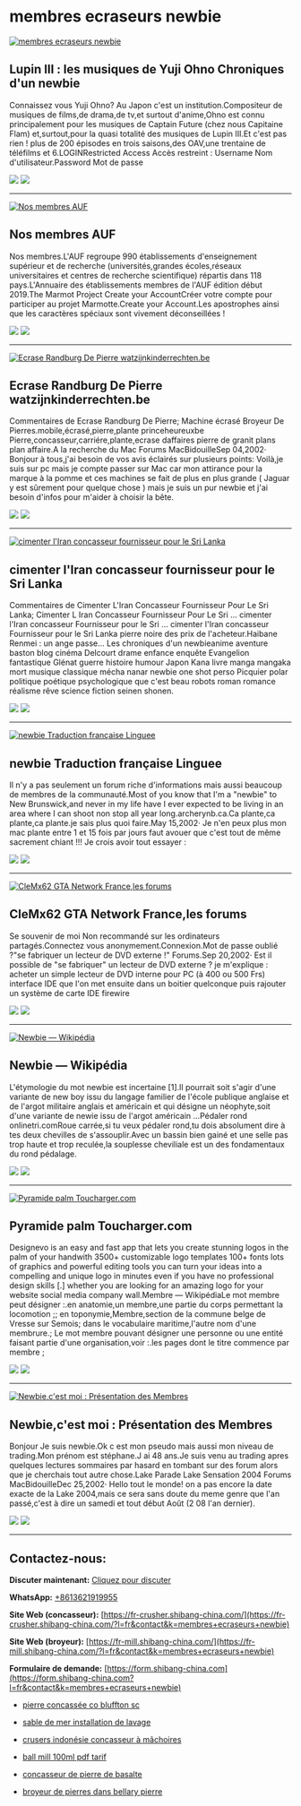 # membres ecraseurs newbie

<a href="https://swt.shibang-china.com/?l=fr&img&k=membres+ecraseurs+newbie" target="_blank">![membres ecraseurs newbie](http://static.shibang-china.com/all-800x300/1297.jpg)</a>

## Lupin III : les musiques de Yuji Ohno Chroniques d'un newbie
Connaissez vous Yuji Ohno? Au Japon c'est un institution.Compositeur de musiques de films,de drama,de tv,et surtout d'anime,Ohno est connu principalement pour les musiques de Captain Future (chez nous Capitaine Flam) et,surtout,pour la quasi totalité des musiques de Lupin III.Et c'est pas rien ! plus de 200 épisodes en trois saisons,des OAV,une trentaine de téléfilms et 6.LOGINRestricted Access Accès restreint : Username Nom d'utilisateur.Password Mot de passe


<a href="https://whatsapp.shibangsoft.com/WhatsApp.php" target="_blank" title="WhatsApp">![](http://static.shibang-china.com/icon/whatsapp.png)</a> <a href="https://swt.shibang-china.com/?l=fr&icon&k=membres+ecraseurs+newbie" target="_blank">![](http://static.shibang-china.com/icon/chat-fr.png)</a>

---

<a href="https://swt.shibang-china.com/?l=fr&img&k=membres+ecraseurs+newbie" target="_blank">![Nos membres AUF](http://static.shibang-china.com/all-800x300/296.jpg)</a>

## Nos membres AUF
Nos membres.L'AUF regroupe 990 établissements d'enseignement supérieur et de recherche (universités,grandes écoles,réseaux universitaires et centres de recherche scientifique) répartis dans 118 pays.L'Annuaire des établissements membres de l'AUF édition début 2019.The Marmot Project Create your AccountCréer votre compte pour participer au projet Marmotte.Create your Account.Les apostrophes ainsi que les caractères spéciaux sont vivement déconseillées !


<a href="https://whatsapp.shibangsoft.com/WhatsApp.php" target="_blank" title="WhatsApp">![](http://static.shibang-china.com/icon/whatsapp.png)</a> <a href="https://swt.shibang-china.com/?l=fr&icon&k=membres+ecraseurs+newbie" target="_blank">![](http://static.shibang-china.com/icon/chat-fr.png)</a>

---

<a href="https://swt.shibang-china.com/?l=fr&img&k=membres+ecraseurs+newbie" target="_blank">![Ecrase Randburg De Pierre watzijnkinderrechten.be](http://static.shibang-china.com/all-800x300/385.jpg)</a>

## Ecrase Randburg De Pierre watzijnkinderrechten.be
Commentaires de Ecrase Randburg De Pierre; Machine écrasé Broyeur De Pierres.mobile,écrasé,pierre,plante princeheureuxbe Pierre,concasseur,carriére,plante,ecrase daffaires pierre de granit plans plan affaire.A la recherche du Mac Forums MacBidouilleSep 04,2002· Bonjour à tous,j'ai besoin de vos avis éclairés sur plusieurs points: Voilà,je suis sur pc mais je compte passer sur Mac car mon attirance pour la marque à la pomme et ces machines se fait de plus en plus grande ( Jaguar y est sûrement pour quelque chose ) mais je suis un pur newbie et j'ai besoin d'infos pour m'aider à choisir la bête.


<a href="https://whatsapp.shibangsoft.com/WhatsApp.php" target="_blank" title="WhatsApp">![](http://static.shibang-china.com/icon/whatsapp.png)</a> <a href="https://swt.shibang-china.com/?l=fr&icon&k=membres+ecraseurs+newbie" target="_blank">![](http://static.shibang-china.com/icon/chat-fr.png)</a>

---

<a href="https://swt.shibang-china.com/?l=fr&img&k=membres+ecraseurs+newbie" target="_blank">![cimenter l'Iran concasseur fournisseur pour le Sri Lanka](http://static.shibang-china.com/all-800x300/612.jpg)</a>

## cimenter l'Iran concasseur fournisseur pour le Sri Lanka
Commentaires de Cimenter L'Iran Concasseur Fournisseur Pour Le Sri Lanka; Cimenter L Iran Concasseur Fournisseur Pour Le Sri … cimenter l'Iran concasseur Fournisseur pour le Sri … cimenter l'Iran concasseur Fournisseur pour le Sri Lanka pierre noire des prix de l'acheteur.Haibane Renmei : un ange passe… Les chroniques d'un newbieanime aventure baston blog cinéma Delcourt drame enfance enquête Evangelion fantastique Glénat guerre histoire humour Japon Kana livre manga mangaka mort musique classique mécha nanar newbie one shot perso Picquier polar politique poétique psychologique que c'est beau robots roman romance réalisme rêve science fiction seinen shonen.


<a href="https://whatsapp.shibangsoft.com/WhatsApp.php" target="_blank" title="WhatsApp">![](http://static.shibang-china.com/icon/whatsapp.png)</a> <a href="https://swt.shibang-china.com/?l=fr&icon&k=membres+ecraseurs+newbie" target="_blank">![](http://static.shibang-china.com/icon/chat-fr.png)</a>

---

<a href="https://swt.shibang-china.com/?l=fr&img&k=membres+ecraseurs+newbie" target="_blank">![newbie Traduction française Linguee](http://static.shibang-china.com/all-800x300/1522.jpg)</a>

## newbie Traduction française Linguee
Il n'y a pas seulement un forum riche d'informations mais aussi beaucoup de membres de la communauté.Most of you know that I'm a "newbie" to New Brunswick,and never in my life have I ever expected to be living in an area where I can shoot non stop all year long.archerynb.ca.Ca plante,ca plante,ca plante.je sais plus quoi faire.May 15,2002· Je n'en peux plus mon mac plante entre 1 et 15 fois par jours faut avouer que c'est tout de même sacrement chiant !!! Je crois avoir tout essayer :


<a href="https://whatsapp.shibangsoft.com/WhatsApp.php" target="_blank" title="WhatsApp">![](http://static.shibang-china.com/icon/whatsapp.png)</a> <a href="https://swt.shibang-china.com/?l=fr&icon&k=membres+ecraseurs+newbie" target="_blank">![](http://static.shibang-china.com/icon/chat-fr.png)</a>

---

<a href="https://swt.shibang-china.com/?l=fr&img&k=membres+ecraseurs+newbie" target="_blank">![CleMx62 GTA Network France,les forums](http://static.shibang-china.com/all-800x300/273.jpg)</a>

## CleMx62 GTA Network France,les forums
Se souvenir de moi Non recommandé sur les ordinateurs partagés.Connectez vous anonymement.Connexion.Mot de passe oublié ?"se fabriquer un lecteur de DVD externe !" Forums.Sep 20,2002· Est il possible de "se fabriquer" un lecteur de DVD externe ? je m'explique : acheter un simple lecteur de DVD interne pour PC (à 400 ou 500 Frs) interface IDE que l'on met ensuite dans un boitier quelconque puis rajouter un système de carte IDE firewire


<a href="https://whatsapp.shibangsoft.com/WhatsApp.php" target="_blank" title="WhatsApp">![](http://static.shibang-china.com/icon/whatsapp.png)</a> <a href="https://swt.shibang-china.com/?l=fr&icon&k=membres+ecraseurs+newbie" target="_blank">![](http://static.shibang-china.com/icon/chat-fr.png)</a>

---

<a href="https://swt.shibang-china.com/?l=fr&img&k=membres+ecraseurs+newbie" target="_blank">![Newbie — Wikipédia](http://static.shibang-china.com/all-800x300/434.jpg)</a>

## Newbie — Wikipédia
L'étymologie du mot newbie est incertaine [1].Il pourrait soit s'agir d'une variante de new boy issu du langage familier de l'école publique anglaise et de l'argot militaire anglais et américain et qui désigne un néophyte,soit d'une variante de newie issu de l'argot américain …Pédaler rond onlinetri.comRoue carrée,si tu veux pédaler rond,tu dois absolument dire à tes deux chevilles de s'assouplir.Avec un bassin bien gainé et une selle pas trop haute et trop reculée,la souplesse cheviliale est un des fondamentaux du rond pédalage.


<a href="https://whatsapp.shibangsoft.com/WhatsApp.php" target="_blank" title="WhatsApp">![](http://static.shibang-china.com/icon/whatsapp.png)</a> <a href="https://swt.shibang-china.com/?l=fr&icon&k=membres+ecraseurs+newbie" target="_blank">![](http://static.shibang-china.com/icon/chat-fr.png)</a>

---

<a href="https://swt.shibang-china.com/?l=fr&img&k=membres+ecraseurs+newbie" target="_blank">![Pyramide palm Toucharger.com](http://static.shibang-china.com/all-800x300/1370.jpg)</a>

## Pyramide palm Toucharger.com
Designevo is an easy and fast app that lets you create stunning logos in the palm of your handwith 3500+ customizable logo templates 100+ fonts lots of graphics and powerful editing tools you can turn your ideas into a compelling and unique logo in minutes even if you have no professional design skills [.] whether you are looking for an amazing logo for your website social media company wall.Membre — WikipédiaLe mot membre peut désigner :.en anatomie,un membre,une partie du corps permettant la locomotion ;; en toponymie,Membre,section de la commune belge de Vresse sur Semois; dans le vocabulaire maritime,l'autre nom d'une membrure.; Le mot membre pouvant désigner une personne ou une entité faisant partie d'une organisation,voir :.les pages dont le titre commence par membre ;


<a href="https://whatsapp.shibangsoft.com/WhatsApp.php" target="_blank" title="WhatsApp">![](http://static.shibang-china.com/icon/whatsapp.png)</a> <a href="https://swt.shibang-china.com/?l=fr&icon&k=membres+ecraseurs+newbie" target="_blank">![](http://static.shibang-china.com/icon/chat-fr.png)</a>

---

<a href="https://swt.shibang-china.com/?l=fr&img&k=membres+ecraseurs+newbie" target="_blank">![Newbie,c'est moi : Présentation des Membres](http://static.shibang-china.com/all-800x300/552.jpg)</a>

## Newbie,c'est moi : Présentation des Membres
Bonjour Je suis newbie.Ok c est mon pseudo mais aussi mon niveau de trading.Mon prénom est stéphane.J ai 48 ans.Je suis venu au trading apres quelques lectures sommaires par hasard en tombant sur des forum alors que je cherchais tout autre chose.Lake Parade Lake Sensation 2004 Forums MacBidouilleDec 25,2002· Hello tout le monde! on a pas encore la date exacte de la Lake 2004,mais ce sera sans doute du meme genre que l'an passé,c'est à dire un samedi et tout début Août (2 08 l'an dernier).


<a href="https://whatsapp.shibangsoft.com/WhatsApp.php" target="_blank" title="WhatsApp">![](http://static.shibang-china.com/icon/whatsapp.png)</a> <a href="https://swt.shibang-china.com/?l=fr&icon&k=membres+ecraseurs+newbie" target="_blank">![](http://static.shibang-china.com/icon/chat-fr.png)</a>

---
## Contactez-nous:

**Discuter maintenant:** [Cliquez pour discuter](https://swt.shibang-china.com?l=fr&contact&k=membres+ecraseurs+newbie)

**WhatsApp:**  [+8613621919955](https://whatsapp.shibangsoft.com/WhatsApp.php)

**Site Web (concasseur):** [https://fr-crusher.shibang-china.com/](https://fr-crusher.shibang-china.com/?l=fr&contact&k=membres+ecraseurs+newbie)

**Site Web (broyeur):** [https://fr-mill.shibang-china.com/](https://fr-mill.shibang-china.com/?l=fr&contact&k=membres+ecraseurs+newbie)

**Formulaire de demande:** [https://form.shibang-china.com](https://form.shibang-china.com?l=fr&contact&k=membres+ecraseurs+newbie)

* [pierre concassée co bluffton sc](../34/pierre%20concass%C3%A9e%20co%20bluffton%20sc.md)

* [sable de mer installation de lavage](../30/sable%20de%20mer%20installation%20de%20lavage.md)

* [crusers indonésie concasseur à mâchoires](../29/crusers%20indon%C3%A9sie%20concasseur%20%C3%A0%20m%C3%A2choires.md)

* [ball mill 100ml pdf tarif](../31/ball%20mill%20100ml%20pdf%20tarif.md)

* [concasseur de pierre de basalte](../35/concasseur%20de%20pierre%20de%20basalte.md)

* [broyeur de pierres dans bellary pierre](../39/broyeur%20de%20pierres%20dans%20bellary%20pierre.md)